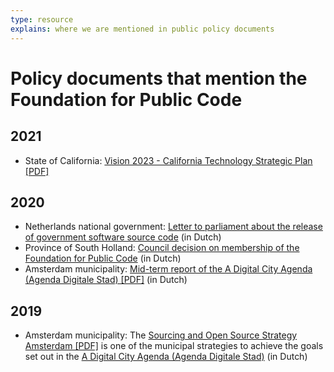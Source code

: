 ```yaml
---
type: resource
explains: where we are mentioned in public policy documents
---
```


# Policy documents that mention the Foundation for Public Code

## 2021

* State of California: [Vision 2023 - California Technology Strategic Plan](https://vision2023.cdt.ca.gov/) [[PDF]](https://vision2023.cdt.ca.gov/pdf/Vision-2023-California-Technology-Strategic-Plan.pdf)

## 2020

* Netherlands national government: [Letter to parliament about the release of government software source code](https://www.rijksoverheid.nl/documenten/kamerstukken/2020/04/17/kamerbrief-inzake-vrijgeven-broncode-overheidssoftware) (in Dutch)
* Province of South Holland: [Council decision on membership of the Foundation for Public Code](https://www.zuid-holland.nl/overons/bestuur-zh/gedeputeerde-staten/besluiten/2020/september/1-september/lidmaatschap-foundation-for-public-code-vereniging/) (in Dutch)
* Amsterdam municipality: [Mid-term report of the A Digital City Agenda (Agenda Digitale Stad) [PDF]](https://amsterdam.raadsinformatie.nl/document/9725293/1/09012f9783374971) (in Dutch)

## 2019

* Amsterdam municipality: The [Sourcing and Open Source Strategy Amsterdam [PDF]](https://amsterdam.raadsinformatie.nl/document/7880446/1/09012f9782a30a08) is one of the municipal strategies to achieve the goals set out in the [A Digital City Agenda (Agenda Digitale Stad)](https://www.amsterdam.nl/wonen-leefomgeving/innovatie/de-digitale-stad) (in Dutch)
